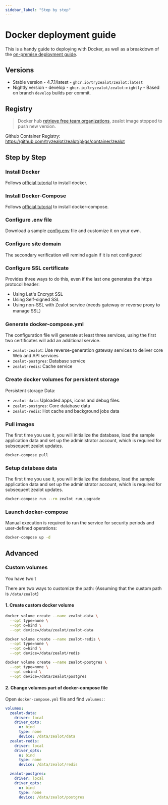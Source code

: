 ```yaml
---
sidebar_label: "Step by step"
---
```


# Docker deployment guide

This is a handy guide to deploying with Docker, as well as a breakdown of the [on-premise deployment guide](/docs/self-hosted/deployment/docker).

## Versions

- Stable version - 4.7.1/latest - `ghcr.io/tryzealot/zealot:latest`
- Nightly version - develop - `ghcr.io/tryzealot/zealot:nightly` - Based on branch `develop` builds per commit.

## Registry

> Docker hub [retrieve free team organizations](https://web.docker.com/rs/790-SSB-375/images/privatereposfaq.pdf), zealot image stopped to push new version.

Github Container Registry: https://github.com/tryzealot/zealot/pkgs/container/zealot

## Step by Step

### Install Docker

Follows [official tutorial](https://get.docker.com/) to install docker.

### Install Docker-Compose

Follows [official tutorial](https://docs.docker.com/compose/install/) to install docker-compose.

### Configure .env file

Download a sample [config.env](https://github.com/tryzealot/zealot-docker/blob/master/config.env) file and customize it on your own.

### Configure site domain

The secondary verification will remind again if it is not configured

### Configure SSL certificate

Provides three ways to do this, even if the last one generates the https protocol header:

- Using Let's Encrypt SSL
- Using Self-signed SSL
- Using non-SSL with Zealot service (needs gateway or reverse proxy to manage SSL）

### Generate docker-compose.yml

The configuration file will generate at least three services, using the first two certificates will add an additional service.

- `zealot-zealot`: Use reverse-generation gateway services to deliver core Web and API services
- `zealot-postgres`: Database service
- `zealot-redis`: Cache service

### Create docker volumes for persistent storage

Persistent storage Data:

- `zealot-data`: Uploaded apps, icons and debug files.
- `zealot-postgres`: Core database data
- `zealot-redis`: Hot cache and background jobs data

### Pull images

The first time you use it, you will initialize the database,
load the sample application data and set up the administrator account,
which is required for subsequent zealot updates.

```bash
docker-compose pull
```

### Setup database data

The first time you use it, you will initialize the database, load the sample application data
and set up the administrator account, which is required for subsequent zealot updates.

```bash
docker-compose run --rm zealot run_upgrade
```

### Launch docker-compose

Manual execution is required to run the service for security periods and user-defined operations:

```bash
docker-compose up -d
```

## Advanced

### Custom volumes

You have two t

There are two ways to customize the path: (Assuming that the custom path is `/data/zealot`)

#### 1. Create custom docker volume

```sh
docker volume create --name zealot-data \
  --opt type=none \
  --opt o=bind \
  --opt device=/data/zealot/zealot-data

docker volume create --name zealot-redis \
  --opt type=none \
  --opt o=bind \
  --opt device=/data/zealot/redis

docker volume create --name zealot-postgres \
  --opt type=none \
  --opt o=bind \
  --opt device=/data/zealot/postgres
```

#### 2. Change volumes part of docker-compose file

Open `docker-compose.yml` file and find `volumes:`:

```yaml
volumes:
  zealot-data:
    driver: local
    driver_opts:
      o: bind
      type: none
      device: /data/zealot/data
  zealot-redis:
    driver: local
    driver_opts:
      o: bind
      type: none
      device: /data/zealot/redis

  zealot-postgres:
    driver: local
    driver_opts:
      o: bind
      type: none
      device: /data/zealot/postgres
```
